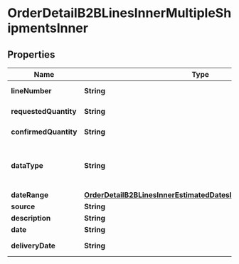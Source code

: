 

# OrderDetailB2BLinesInnerMultipleShipmentsInner


## Properties

| Name | Type | Description | Notes |
|------------ | ------------- | ------------- | -------------|
|**lineNumber** | **String** | Line number. |  [optional] |
|**requestedQuantity** | **String** | Requested quantity. |  [optional] |
|**confirmedQuantity** | **String** | Confirmed quantity. |  [optional] |
|**dataType** | **String** | Date type. Example Single or multiple dates. |  [optional] |
|**dateRange** | [**OrderDetailB2BLinesInnerEstimatedDatesInnerShipShipDateRange**](OrderDetailB2BLinesInnerEstimatedDatesInnerShipShipDateRange.md) |  |  [optional] |
|**source** | **String** | Source. |  [optional] |
|**description** | **String** | Description. |  [optional] |
|**date** | **String** | Date. |  [optional] |
|**deliveryDate** | **String** | Delivery date. |  [optional] |



